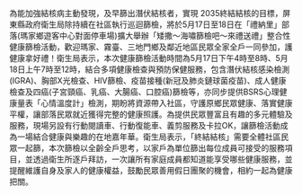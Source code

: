 為能加強結核病主動發現，及早篩出潛伏結核者，實現 2035終結結核的目標，屏東縣政府衛生局除持續在社區執行巡迴篩檢，將於5月17日至18日在「禮納里」部落(瑪家鄉遊客中心對面停車場)擴大舉辦「矮撒〜海嘯篩檢吧〜來禮送禮」整合性健康篩檢活動，歡迎瑪家、霧臺、三地門鄉及鄰近地區民眾全家全戶一同參加，護健康拿好禮！衛生局表示，本次健康篩檢活動時間為5月17日下午4時至8時、5月18日上午7時至12時，結合多項健康檢查與預防保健服務，包含潛伏結核感染檢測(IGRA)、胸部X光檢查、HIV篩檢、疫苗接種(新冠及肺炎鏈球菌疫苗)、成人健康檢查及四癌(子宮頸癌、乳癌、大腸癌、口腔癌)篩檢等，亦同步提供BSRS心理健康量表「心情溫度計」檢測，期盼將資源帶入社區，守護原鄉民眾健康、落實健康平權，讓部落民眾就近獲得完整的健康照護。為提供民眾豐富且有趣的多元體驗及服務，現場另設有行動閱讀車、行動復能車、義剪服務及卡拉OK，讓篩檢活動成為一場結合健康與樂趣的在地嘉年華。衛生局表示，「終結結核」需要全體社區民眾一起篩，本次篩檢以全齡全戶思考，以家戶為單位篩出每位成員可接受的服務項目，並透過衛生所逐戶拜訪，一次讓所有家庭成員都知道能享受哪些健康服務，並提醒維護自身及家人的健康權益，鼓勵民眾善用假日團聚的機會，相約一起為健康把關。